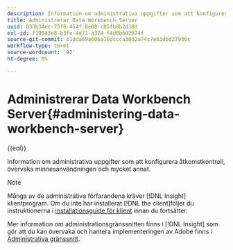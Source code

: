 ```yaml
---
description: Information om administrativa uppgifter som att konfigurera åtkomstkontroll, övervaka minnesanvändningen och mycket annat.
title: Administrerar Data Workbench Server
uuid: 033b34ec-75f6-454f-8e08-c05fb8b2d18d
exl-id: f19043e8-b3fe-4d71-a374-f4d0b602074f
source-git-commit: b1dda69a606a16dccca30d2a74c7e63dbd27936c
workflow-type: tm+mt
source-wordcount: '97'
ht-degree: 0%

---
```


# Administrerar Data Workbench Server{#administering-data-workbench-server}

{{eol}}

Information om administrativa uppgifter som att konfigurera åtkomstkontroll, övervaka minnesanvändningen och mycket annat.

>[!NOTE]
>
>Många av de administrativa förfarandena kräver [!DNL Insight] klientprogram. Om du inte har installerat [!DNL the client]följer du instruktionerna i [installationsguide för klient](https://experienceleague.adobe.com/docs/data-workbench/using/install/c-data-workbench-client-install.html) innan du fortsätter.

Mer information om administrationsgränssnitten finns i [!DNL Insight] som gör att du kan övervaka och hantera implementeringen av Adobe finns i [Administrativa gränssnitt](https://experienceleague.adobe.com/docs/data-workbench/using/client/t-open-ins.html#Administrative_Interfaces).
